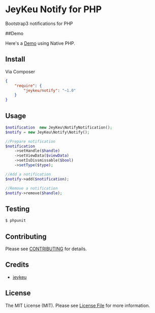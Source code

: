 # JeyKeu Notify for PHP

Bootstrap3 notifications for PHP

##Demo

Here's a [Demo](http://notify.junaidqadir.com/) using Native PHP.

## Install

Via Composer

``` json
{
    "require": {
        "jeykeu/notify": "~1.0"
    }
}
```


## Usage

``` php
$notification  new JeyKeu\NotifyNotification();
$notify = new JeyKeu\Notify\Notify();

//Prepare notification
$notification
    ->setHandle($handle)
    ->setViewData($viewData)
    ->setIsDissmissable($bool)
    ->setType($type);

//Add a notification
$notify->add($notification);

//Remove a notification
$notify->remove($handle);

```


## Testing

``` bash
$ phpunit
```


## Contributing

Please see [CONTRIBUTING](https://github.com/jeykeu/notify/blob/master/CONTRIBUTING.md) for details.


## Credits

- [jeykeu](https://github.com/jeykeu)


## License

The MIT License (MIT). Please see [License File](https://github.com/jeykeu/notify/blob/master/LICENSE) for more information.
